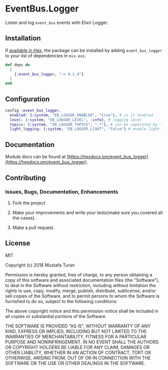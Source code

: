# EventBus.Logger

Listen and log `event_bus` events with Elixir Logger.

## Installation

If [available in Hex](https://hex.pm/docs/publish), the package can be installed
by adding `event_bus_logger` to your list of dependencies in `mix.exs`:

```elixir
def deps do
  [
    {:event_bus_logger, "~> 0.1.4"}
  ]
end
```

## Configuration

```elixir
config :event_bus_logger,
  enabled: {:system, "EB_LOGGER_ENABLED", "true"}, # is it enabled
  level: {:system, "EB_LOGGER_LEVEL", :info}, # logging level
  topics: {:system, "EB_LOGGER_TOPICS", ".*"}, # can be seperated by ';'
  light_logging: {:system, "EB_LOGGER_LIGHT", "false"} # enable light logging
```

## Documentation

Module docs can be found at [https://hexdocs.pm/event_bus_logger](https://hexdocs.pm/event_bus_logger).

## Contributing

### Issues, Bugs, Documentation, Enhancements

1. Fork the project

2. Make your improvements and write your tests(make sure you covered all the cases).

3. Make a pull request.

## License

MIT

Copyright (c) 2018 Mustafa Turan

Permission is hereby granted, free of charge, to any person obtaining a copy of this software and associated documentation files (the "Software"), to deal in the Software without restriction, including without limitation the rights to use, copy, modify, merge, publish, distribute, sublicense, and/or sell copies of the Software, and to permit persons to whom the Software is furnished to do so, subject to the following conditions:

The above copyright notice and this permission notice shall be included in all copies or substantial portions of the Software.

THE SOFTWARE IS PROVIDED "AS IS", WITHOUT WARRANTY OF ANY KIND, EXPRESS OR IMPLIED, INCLUDING BUT NOT LIMITED TO THE WARRANTIES OF MERCHANTABILITY, FITNESS FOR A PARTICULAR PURPOSE AND NONINFRINGEMENT. IN NO EVENT SHALL THE AUTHORS OR COPYRIGHT HOLDERS BE LIABLE FOR ANY CLAIM, DAMAGES OR OTHER LIABILITY, WHETHER IN AN ACTION OF CONTRACT, TORT OR OTHERWISE, ARISING FROM, OUT OF OR IN CONNECTION WITH THE SOFTWARE OR THE USE OR OTHER DEALINGS IN THE SOFTWARE.
